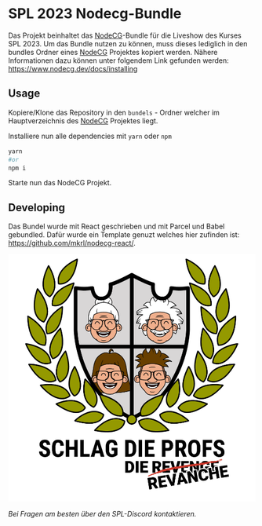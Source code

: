 # SPL 2023 Nodecg-Bundle

Das Projekt beinhaltet das [NodeCG](https://www.nodecg.dev/)-Bundle für die Liveshow des Kurses SPL 2023. Um das Bundle nutzen zu können, muss dieses lediglich in den bundles Ordner eines [NodeCG](https://www.nodecg.dev/) Projektes kopiert werden. 
Nähere Informationen dazu können unter folgendem Link gefunden werden: https://www.nodecg.dev/docs/installing

## Usage

Kopiere/Klone das Repository in den `bundels` - Ordner welcher im Hauptverzeichnis des [NodeCG](https://www.nodecg.dev/) Projektes liegt.

Installiere nun alle dependencies mit `yarn` oder `npm`
```bash
yarn
#or
npm i
```
Starte nun das NodeCG Projekt.

## Developing
Das Bundel wurde mit React geschrieben und mit Parcel und Babel gebundled. Dafür wurde ein Template genuzt welches hier zufinden ist: https://github.com/mkrl/nodecg-react/.

![](/dokumentation/SPL_Logo.png)

*Bei Fragen am besten über den SPL-Discord kontaktieren.*